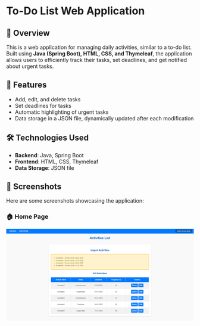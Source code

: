 # To-Do List Web Application

## 📌 Overview

This is a web application for managing daily activities, similar to a to-do list. Built using ****Java (Spring Boot), HTML, CSS, and Thymeleaf****, the application allows users to efficiently track their tasks, set deadlines, and get notified about urgent tasks.

## 🚀 Features

- Add, edit, and delete tasks
- Set deadlines for tasks
- Automatic highlighting of urgent tasks
- Data storage in a JSON file, dynamically updated after each modification

## 🛠️ Technologies Used

- **Backend**: Java, Spring Boot
- **Frontend**: HTML, CSS, Thymeleaf
- **Data Storage**: JSON file
  
## 📸 Screenshots

Here are some screenshots showcasing the application:

### 🏠 Home Page
![Home Page](screenshots/home.png)
